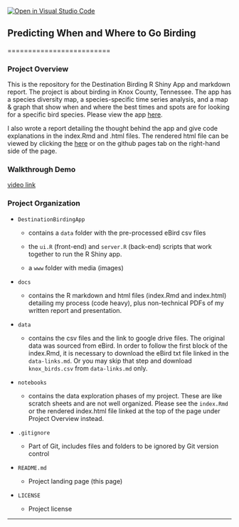 [![Open in Visual Studio Code](https://classroom.github.com/assets/open-in-vscode-718a45dd9cf7e7f842a935f5ebbe5719a5e09af4491e668f4dbf3b35d5cca122.svg)](https://classroom.github.com/online_ide?assignment_repo_id=11181010&assignment_repo_type=AssignmentRepo)

## Predicting When and Where to Go Birding

=========================

### Project Overview

This is the repository for the Destination Birding R Shiny App and markdown report. The project is
about birding in Knox County, Tennessee. The app has a species diversity map, a
species-specific time series analysis, and a map & graph that show when and
where the best times and spots are for looking for a specific bird species.
Please view the app [here](https://mlong1397.shinyapps.io/DestinationBirding/).

I also wrote a report detailing the thought behind the app and give code
explanations in the index.Rmd and .html files. The rendered html file can be
viewed by clicking the [here](https://mlong1397.github.io/DestinationBirding/)
or on the github pages tab on the right-hand side of the page.

### Walkthrough Demo

[video link](https://www.youtube.com/watch?v=mms4AjxmeJs)

### Project Organization

- `DestinationBirdingApp`

  - contains a `data` folder with the pre-processed eBird csv files

  - the `ui.R` (front-end) and `server.R` (back-end) scripts that work together
    to run the R Shiny app.

  - a `www` folder with media (images)

- `docs`
  - contains the R markdown and html files (index.Rmd and index.html) detailing my process (code heavy), plus non-technical PDFs of my written report and presentation.

- `data`

  - contains the csv files and the link to google drive files. The original data was sourced from eBird. In order to follow the first block of the index.Rmd, it is necessary to download the eBird txt file linked in the `data-links.md`. Or you may skip that step and download `knox_birds.csv` from `data-links.md` only.

- `notebooks`

  - contains the data exploration phases of my project. These are like scratch sheets and are not well organized. Please see the `index.Rmd` or the rendered index.html file linked at the top of the page under Project Overview instead.

- `.gitignore`

  - Part of Git, includes files and folders to be ignored by Git version control

- `README.md`

  - Project landing page (this page)

- `LICENSE`
  - Project license

---

